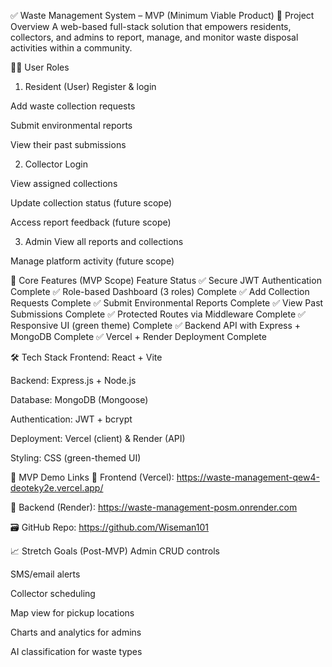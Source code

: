 ✅ Waste Management System – MVP (Minimum Viable Product)
📌 Project Overview
A web-based full-stack solution that empowers residents, collectors, and admins to report, manage, and monitor waste disposal activities within a community.

🧑‍💻 User Roles
1. Resident (User)
Register & login

Add waste collection requests

Submit environmental reports

View their past submissions

2. Collector
Login

View assigned collections

Update collection status (future scope)

Access report feedback (future scope)

3. Admin
View all reports and collections

Manage platform activity (future scope)

🌟 Core Features (MVP Scope)
Feature	Status
✅ Secure JWT Authentication	Complete
✅ Role-based Dashboard (3 roles)	Complete
✅ Add Collection Requests	Complete
✅ Submit Environmental Reports	Complete
✅ View Past Submissions	Complete
✅ Protected Routes via Middleware	Complete
✅ Responsive UI (green theme)	Complete
✅ Backend API with Express + MongoDB	Complete
✅ Vercel + Render Deployment	Complete

🛠️ Tech Stack
Frontend: React + Vite

Backend: Express.js + Node.js

Database: MongoDB (Mongoose)

Authentication: JWT + bcrypt

Deployment: Vercel (client) & Render (API)

Styling: CSS (green-themed UI)

🚀 MVP Demo Links
🔗 Frontend (Vercel): https://waste-management-qew4-deoteky2e.vercel.app/

🔗 Backend (Render): https://waste-management-posm.onrender.com

🗃️ GitHub Repo: https://github.com/Wiseman101

📈 Stretch Goals (Post-MVP)
Admin CRUD controls

SMS/email alerts

Collector scheduling

Map view for pickup locations

Charts and analytics for admins

AI classification for waste types

